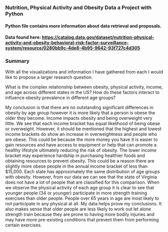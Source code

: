 ### Nutrition, Physical Activity and Obesity Data a Project with Python

#### Python file contains more information about data retrieval and proposals. 

#### Data found here: https://catalog.data.gov/dataset/nutrition-physical-activity-and-obesity-behavioral-risk-factor-surveillance-system/resource/0280bb9c-4de8-4b95-9642-93f727c4d305

### Summary
With all the visualizations and information I have gathered from each I would like to propose a larger 
research question. 

What is the complex relationship between obesity, physical activity, income, and age across 
different states in the US? How do these factors interact to influence obesity prevalence in different age 
groups? 

  My conclusion is that there are no outstanding significant differences in obesity by age group 
however it is more likely that a person is obese the older they become. Income impacts obesity and 
being overweight very little. We see that each income bracket has equal likelihood of being obese or 
overweight. However, it should be mentioned that the highest and lowest income brackets do show an 
increase in overweightness and people who are obese. This could be because the more money you have 
it is easier to gain resources and have access to equipment or help that can promote a healthy lifestyle 
ultimately reducing the risk of obesity. The lower income bracket may experience hardship in purchasing 
healthier foods and obtaining resources to prevent obesity. This could be a reason there are slightly 
more obese people in the annual income bracket of less than $15,000. Each state has approximately the 
same distribution of age groups with obesity. However, from our data we can see that the state of 
Virginia does not have a lot of people that are classified for this comparison. When we observe the 
physical activity of each age group it is clear to see that younger people (34 or younger) participate in 
more strength training exercises than older people. People over 65 years in age are most likely to not 
participate in any physical at all. My data helps prove my conclusions. It also makes sense that older 
people are less likely to work out let alone strength train because they are prone to having more bodily 
injuries and may have more pre-existing conditions that prevent them from performing certain 
exercises.
